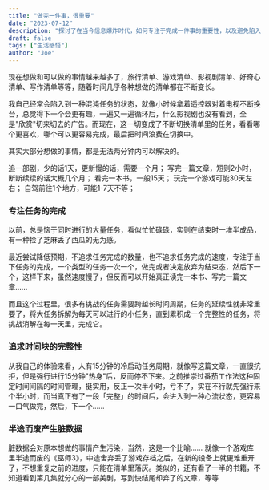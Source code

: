 ```yaml
---
title: "做完一件事，很重要"
date: "2023-07-12"
description: "探讨了在当今信息爆炸时代，如何专注于完成一件事的重要性，以及避免陷入任务切换的陷阱"
draft: false
tags: ["生活感悟"]
author: "Joe"
---
```


现在想做和可以做的事情越来越多了，旅行清单、游戏清单、影视剧清单、好奇心清单、写作清单等等，随着时间几乎各种想做的清单都在不断变长。

我自己经常会陷入到一种混沌任务的状态，就像小时候拿着遥控器对着电视不断换台，总觉得下一个会更有趣，一遍又一遍循环后，什么影视剧也没有看到，全是"欣赏"切来切去的广告。而现在，这一切变成了不断切换清单里的任务，看看哪个更喜欢，哪个可以更容易完成，最后把时间浪费在切换中。

其实大部分想做的事情，都是无法两分钟内可以解决的。

追一部剧，少的话1天，更新慢的话，需要一个月；
写完一篇文章，短则2小时，断断续续的话大概几个月；
看完一本书，一般15天；
玩完一个游戏可能30天左右；
自驾前往1个地方，可能1-7天不等；

### 专注任务的完成

以前，总是恼于同时进行的大量任务，看似忙忙碌碌，实则在结束时一堆半成品，有一种捡了芝麻丢了西瓜的无为感。

最近尝试降低预期，不追求任务完成的数量，也不追求任务完成的速度，专注于当下任务的完成，一个类型的任务一次一个，做完或者决定放弃为结束态，然后下一个，这样下来，虽然速度慢了，但反而可以开始真正读完一本书、写完一篇文章……

而且这个过程里，很多有挑战的任务需要跨越长时间周期，任务的延续性就非常重要了，将大任务拆解为每天可以进行的小任务，直到累积成一个完整性的任务，将挑战消解在每一天里，完成它。

### 追求时间块的完整性

从我自己的体验来看，人有15分钟的冷启动任务周期，就像写这篇文章，一直很抗拒，但是强行进行15分钟"热身"后，反而停不下来。之前推崇过番茄工作法这种固定时间间隔的时间管理，挺实用，反正一次半小时，亏不了，实在不行就先强行来个半小时，而当真正有了一段「完整」的时间后，会进入到一种心流状态，更容易一口气做完，然后，下一个……

### 半途而废产生脏数据

脏数据会对原本想做的事情产生污染，当然，这是一个比喻……
就像一个游戏库里半途而废的《巫师3》，中途舍弃丢了游戏存档之后，在新的设备上就更难重开了，不想重复之前的进度，只能在清单里落灰。类似的，还有看了一半的书籍，不知道看到第几集就分心的一部美剧，写到快结尾却弃了的文章，等等 
